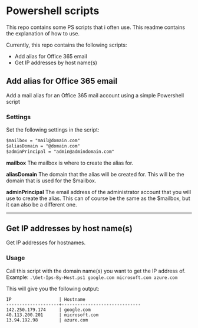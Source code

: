 # Powershell scripts
This repo contains some PS scripts that i often use.
This readme contains the explanation of how to use.

Currently, this repo contains the following scripts:

* Add alias for Office 365 email
* Get IP addresses by host name(s)

## Add alias for Office 365 email
Add a mail alias for an Office 365 mail account using a simple Powershell script

### Settings
Set the following settings in the script:
```ps
$mailbox = "mail@domain.com"
$aliasDomain = "@domain.com"
$adminPrincipal = "admin@admindomain.com"
```

**mailbox**
The mailbox is where to create the alias for.

**aliasDomain**
The domain that the alias will be created for.
This will be the domain that is used for the $mailbox.

**adminPrincipal**
The email address of the administrator account that you will use to create the alias.
This can of course be the same as the $mailbox, but it can also be a different one.

---

## Get IP addresses by host name(s)
Get IP addresses for hostnames.

### Usage
Call this script with the domain name(s) you want to get the IP address of.
Example:
```.\Get-Ips-By-Host.ps1 google.com microsoft.com azure.com```

This will give you the following output:
```
IP                  | Hostname
--------------------+------------------------------
142.250.179.174     | google.com
40.113.200.201      | microsoft.com
13.94.192.98        | azure.com
```
